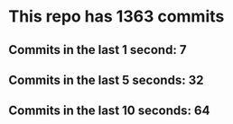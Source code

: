 # This repo has 1363 commits

## Commits in the last 1 second: 7
## Commits in the last 5 seconds: 32
## Commits in the last 10 seconds: 64
